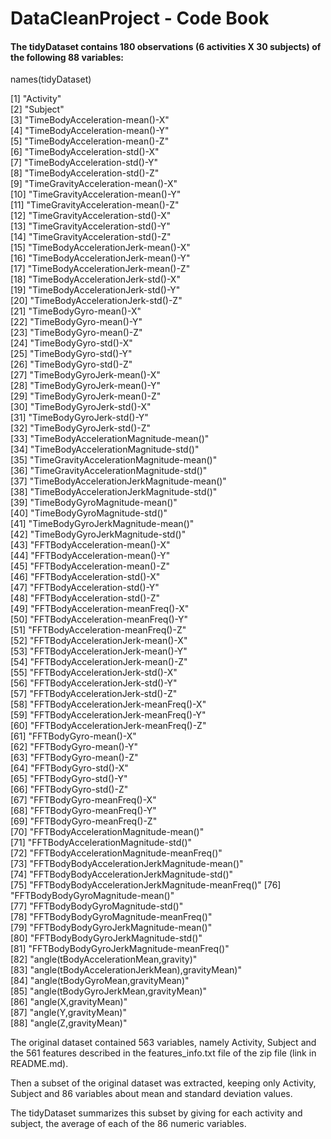 # DataCleanProject - Code Book

#### The tidyDataset contains 180 observations (6 activities X 30 subjects) of the following 88 variables:

names(tidyDataset)

 [1] "Activity"                                       
 [2] "Subject"                                        
 [3] "TimeBodyAcceleration-mean()-X"                  
 [4] "TimeBodyAcceleration-mean()-Y"                  
 [5] "TimeBodyAcceleration-mean()-Z"                  
 [6] "TimeBodyAcceleration-std()-X"                   
 [7] "TimeBodyAcceleration-std()-Y"                   
 [8] "TimeBodyAcceleration-std()-Z"                   
 [9] "TimeGravityAcceleration-mean()-X"               
[10] "TimeGravityAcceleration-mean()-Y"               
[11] "TimeGravityAcceleration-mean()-Z"               
[12] "TimeGravityAcceleration-std()-X"                
[13] "TimeGravityAcceleration-std()-Y"                
[14] "TimeGravityAcceleration-std()-Z"                
[15] "TimeBodyAccelerationJerk-mean()-X"              
[16] "TimeBodyAccelerationJerk-mean()-Y"              
[17] "TimeBodyAccelerationJerk-mean()-Z"              
[18] "TimeBodyAccelerationJerk-std()-X"               
[19] "TimeBodyAccelerationJerk-std()-Y"               
[20] "TimeBodyAccelerationJerk-std()-Z"               
[21] "TimeBodyGyro-mean()-X"                          
[22] "TimeBodyGyro-mean()-Y"                          
[23] "TimeBodyGyro-mean()-Z"                          
[24] "TimeBodyGyro-std()-X"                           
[25] "TimeBodyGyro-std()-Y"                           
[26] "TimeBodyGyro-std()-Z"                           
[27] "TimeBodyGyroJerk-mean()-X"                      
[28] "TimeBodyGyroJerk-mean()-Y"                      
[29] "TimeBodyGyroJerk-mean()-Z"                      
[30] "TimeBodyGyroJerk-std()-X"                       
[31] "TimeBodyGyroJerk-std()-Y"                       
[32] "TimeBodyGyroJerk-std()-Z"                       
[33] "TimeBodyAccelerationMagnitude-mean()"           
[34] "TimeBodyAccelerationMagnitude-std()"            
[35] "TimeGravityAccelerationMagnitude-mean()"        
[36] "TimeGravityAccelerationMagnitude-std()"         
[37] "TimeBodyAccelerationJerkMagnitude-mean()"       
[38] "TimeBodyAccelerationJerkMagnitude-std()"        
[39] "TimeBodyGyroMagnitude-mean()"                   
[40] "TimeBodyGyroMagnitude-std()"                    
[41] "TimeBodyGyroJerkMagnitude-mean()"               
[42] "TimeBodyGyroJerkMagnitude-std()"                
[43] "FFTBodyAcceleration-mean()-X"                   
[44] "FFTBodyAcceleration-mean()-Y"                   
[45] "FFTBodyAcceleration-mean()-Z"                   
[46] "FFTBodyAcceleration-std()-X"                    
[47] "FFTBodyAcceleration-std()-Y"                    
[48] "FFTBodyAcceleration-std()-Z"                    
[49] "FFTBodyAcceleration-meanFreq()-X"               
[50] "FFTBodyAcceleration-meanFreq()-Y"               
[51] "FFTBodyAcceleration-meanFreq()-Z"               
[52] "FFTBodyAccelerationJerk-mean()-X"               
[53] "FFTBodyAccelerationJerk-mean()-Y"               
[54] "FFTBodyAccelerationJerk-mean()-Z"               
[55] "FFTBodyAccelerationJerk-std()-X"                
[56] "FFTBodyAccelerationJerk-std()-Y"                
[57] "FFTBodyAccelerationJerk-std()-Z"                
[58] "FFTBodyAccelerationJerk-meanFreq()-X"           
[59] "FFTBodyAccelerationJerk-meanFreq()-Y"           
[60] "FFTBodyAccelerationJerk-meanFreq()-Z"           
[61] "FFTBodyGyro-mean()-X"                           
[62] "FFTBodyGyro-mean()-Y"                           
[63] "FFTBodyGyro-mean()-Z"                           
[64] "FFTBodyGyro-std()-X"                            
[65] "FFTBodyGyro-std()-Y"                            
[66] "FFTBodyGyro-std()-Z"                            
[67] "FFTBodyGyro-meanFreq()-X"                       
[68] "FFTBodyGyro-meanFreq()-Y"                       
[69] "FFTBodyGyro-meanFreq()-Z"                       
[70] "FFTBodyAccelerationMagnitude-mean()"            
[71] "FFTBodyAccelerationMagnitude-std()"             
[72] "FFTBodyAccelerationMagnitude-meanFreq()"        
[73] "FFTBodyBodyAccelerationJerkMagnitude-mean()"    
[74] "FFTBodyBodyAccelerationJerkMagnitude-std()"     
[75] "FFTBodyBodyAccelerationJerkMagnitude-meanFreq()"
[76] "FFTBodyBodyGyroMagnitude-mean()"                
[77] "FFTBodyBodyGyroMagnitude-std()"                 
[78] "FFTBodyBodyGyroMagnitude-meanFreq()"            
[79] "FFTBodyBodyGyroJerkMagnitude-mean()"            
[80] "FFTBodyBodyGyroJerkMagnitude-std()"             
[81] "FFTBodyBodyGyroJerkMagnitude-meanFreq()"        
[82] "angle(tBodyAccelerationMean,gravity)"           
[83] "angle(tBodyAccelerationJerkMean),gravityMean)"  
[84] "angle(tBodyGyroMean,gravityMean)"               
[85] "angle(tBodyGyroJerkMean,gravityMean)"           
[86] "angle(X,gravityMean)"                           
[87] "angle(Y,gravityMean)"                           
[88] "angle(Z,gravityMean)"              

The original dataset contained 563 variables, namely Activity, Subject and the 561 features described in the features_info.txt file of the zip file (link in README.md).

Then a subset of the original dataset was extracted, keeping only Activity, Subject and 86 variables about mean and standard deviation values.

The tidyDataset summarizes this subset by giving for each activity and subject, the average of each of the 86 numeric variables.
